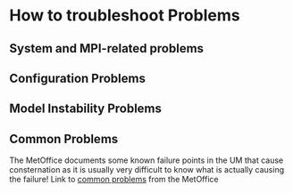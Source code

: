 # How to troubleshoot Problems

## System and MPI-related problems

## Configuration Problems

## Model Instability Problems

## Common Problems
The MetOffice documents some known failure points in the UM that cause consternation as it is usually very difficult to know what is actually causing the failure!
Link to [common problems](https://code.metoffice.gov.uk/trac/um/wiki/KnownUMFailurePoints) from the MetOffice
